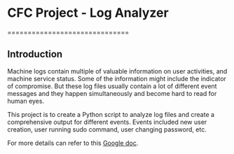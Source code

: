 # CFC Project - Log Analyzer
==============================
## Introduction
Machine logs contain multiple of valuable information on user activities, and machine service status. Some of the information might include the indicator of compromise. But these log files usually contain a lot of different event messages and they happen simultaneously and become hard to read for human eyes.

This project is to create a Python script to analyze log files and create a comprehensive output for different events. Events included new user creation, user running sudo command, user changing password, etc.

For more details can refer to this [Google doc](https://docs.google.com/document/d/1XBEgIlWnNRETpKHQmoHvLuHWpvTpb9lVheaqu_lnMTI/edit?usp=sharing).
